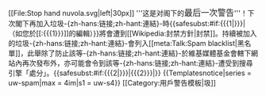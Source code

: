 [[File:Stop hand nuvola.svg|left|30px]] '''这是对阁下的<big>最后一次警告</big>'''！下次閣下再加入垃圾-{zh-hans:链接;zh-hant:連結}-時{{<includeonly>safesubst:</includeonly>#if:{{{1|}}}|（如您於[[:{{{1}}}]]的編輯）}}將會遭到[[Wikipedia:封禁方針|封禁]]。持續被加入的垃圾-{zh-hans:链接;zh-hant:連結}-會列入[[meta:Talk:Spam blacklist|黑名單]]，此舉除了防止該等-{zh-hans:链接;zh-hant:連結}-於維基媒體基金會轄下網站內再次發布外，亦可能會令到該等-{zh-hans:链接;zh-hant:連結}-遭受到搜尋引擎「處分」。{{<includeonly>safesubst:</includeonly>#if:{{{2|}}}|{{{2}}}|}}<!-- Template:uw-spam4 --><noinclude>
{{Templatesnotice|series = uw-spam|max = 4im|s1 = uw-s4}}
[[Category:用戶警告模板|圾]]

</noinclude>